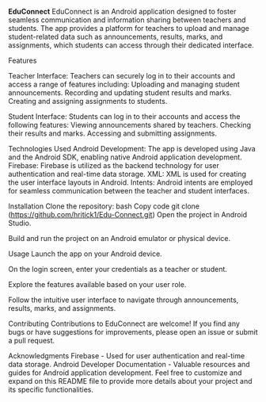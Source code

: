 **EduConnect**
EduConnect is an Android application designed to foster seamless communication and information sharing between teachers and students. The app provides a platform for teachers to upload and manage student-related data such as announcements, results, marks, and assignments, which students can access through their dedicated interface.

Features

Teacher Interface: Teachers can securely log in to their accounts and access a range of features including:
Uploading and managing student announcements.
Recording and updating student results and marks.
Creating and assigning assignments to students.

Student Interface: Students can log in to their accounts and access the following features:
Viewing announcements shared by teachers.
Checking their results and marks.
Accessing and submitting assignments.

Technologies Used
Android Development: The app is developed using Java and the Android SDK, enabling native Android application development.
Firebase: Firebase is utilized as the backend technology for user authentication and real-time data storage.
XML: XML is used for creating the user interface layouts in Android.
Intents: Android intents are employed for seamless communication between the teacher and student interfaces.

Installation
Clone the repository:
bash
Copy code
git clone (https://github.com/hritick1/Edu-Connect.git)
Open the project in Android Studio.

Build and run the project on an Android emulator or physical device.

Usage
Launch the app on your Android device.

On the login screen, enter your credentials as a teacher or student.

Explore the features available based on your user role.

Follow the intuitive user interface to navigate through announcements, results, marks, and assignments.

Contributing
Contributions to EduConnect are welcome! If you find any bugs or have suggestions for improvements, please open an issue or submit a pull request.


Acknowledgments
Firebase - Used for user authentication and real-time data storage.
Android Developer Documentation - Valuable resources and guides for Android application development.
Feel free to customize and expand on this README file to provide more details about your project and its specific functionalities.
